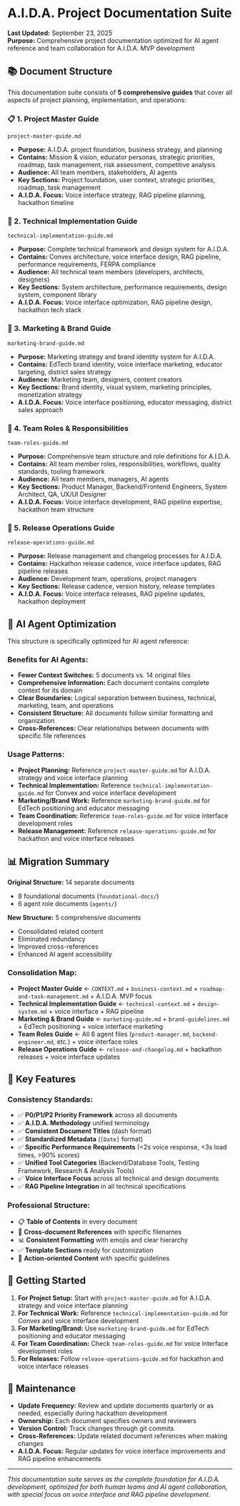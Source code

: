 # A.I.D.A. Project Documentation Suite

**Last Updated:** September 23, 2025  
**Purpose:** Comprehensive project documentation optimized for AI agent reference and team collaboration for A.I.D.A. MVP development

## 📚 Document Structure

This documentation suite consists of **5 comprehensive guides** that cover all aspects of project planning, implementation, and operations:

### **📋 1. Project Master Guide**
`project-master-guide.md`
- **Purpose:** A.I.D.A. project foundation, business strategy, and planning
- **Contains:** Mission & vision, educator personas, strategic priorities, roadmap, task management, risk assessment, competitive analysis
- **Audience:** All team members, stakeholders, AI agents
- **Key Sections:** Project foundation, user context, strategic priorities, roadmap, task management
- **A.I.D.A. Focus:** Voice interface strategy, RAG pipeline planning, hackathon timeline

### **🔧 2. Technical Implementation Guide** 
`technical-implementation-guide.md`
- **Purpose:** Complete technical framework and design system for A.I.D.A.
- **Contains:** Convex architecture, voice interface design, RAG pipeline, performance requirements, FERPA compliance
- **Audience:** All technical team members (developers, architects, designers)
- **Key Sections:** System architecture, performance requirements, design system, component library
- **A.I.D.A. Focus:** Voice interface optimization, RAG pipeline design, hackathon tech stack

### **🎯 3. Marketing & Brand Guide**
`marketing-brand-guide.md`
- **Purpose:** Marketing strategy and brand identity system for A.I.D.A.
- **Contains:** EdTech brand identity, voice interface marketing, educator targeting, district sales strategy
- **Audience:** Marketing team, designers, content creators
- **Key Sections:** Brand identity, visual system, marketing principles, monetization strategy
- **A.I.D.A. Focus:** Voice interface positioning, educator messaging, district sales approach

### **👥 4. Team Roles & Responsibilities**
`team-roles-guide.md`
- **Purpose:** Comprehensive team structure and role definitions for A.I.D.A.
- **Contains:** All team member roles, responsibilities, workflows, quality standards, tooling framework
- **Audience:** All team members, managers, AI agents
- **Key Sections:** Product Manager, Backend/Frontend Engineers, System Architect, QA, UX/UI Designer
- **A.I.D.A. Focus:** Voice interface development, RAG pipeline expertise, hackathon team structure

### **🚀 5. Release Operations Guide**
`release-operations-guide.md`
- **Purpose:** Release management and changelog processes for A.I.D.A.
- **Contains:** Hackathon release cadence, voice interface updates, RAG pipeline releases
- **Audience:** Development team, operations, project managers
- **Key Sections:** Release cadence, version history, release templates
- **A.I.D.A. Focus:** Voice interface releases, RAG pipeline updates, hackathon deployment

## 🤖 AI Agent Optimization

This structure is specifically optimized for AI agent reference:

### **Benefits for AI Agents:**
- **Fewer Context Switches:** 5 documents vs. 14 original files
- **Comprehensive Information:** Each document contains complete context for its domain
- **Clear Boundaries:** Logical separation between business, technical, marketing, team, and operations
- **Consistent Structure:** All documents follow similar formatting and organization
- **Cross-References:** Clear relationships between documents with specific file references

### **Usage Patterns:**
- **Project Planning:** Reference `project-master-guide.md` for A.I.D.A. strategy and voice interface planning
- **Technical Implementation:** Reference `technical-implementation-guide.md` for Convex and voice interface development
- **Marketing/Brand Work:** Reference `marketing-brand-guide.md` for EdTech positioning and educator messaging
- **Team Coordination:** Reference `team-roles-guide.md` for voice interface development roles
- **Release Management:** Reference `release-operations-guide.md` for hackathon and voice interface releases

## 📊 Migration Summary

**Original Structure:** 14 separate documents
- 8 foundational documents (`foundational-docs/`)
- 6 agent role documents (`agents/`)

**New Structure:** 5 comprehensive documents
- Consolidated related content
- Eliminated redundancy
- Improved cross-references
- Enhanced AI agent accessibility

### **Consolidation Map:**
- **Project Master Guide** ← `CONTEXT.md` + `business-context.md` + `roadmap-and-task-management.md` + A.I.D.A. MVP focus
- **Technical Implementation Guide** ← `technical-context.md` + `design-system.md` + voice interface + RAG pipeline
- **Marketing & Brand Guide** ← `marketing-guide.md` + `brand-guidelines.md` + EdTech positioning + voice interface marketing
- **Team Roles Guide** ← All 6 agent files (`product-manager.md`, `backend-engineer.md`, etc.) + voice interface roles
- **Release Operations Guide** ← `release-and-changelog.md` + hackathon releases + voice interface updates

## 🎯 Key Features

### **Consistency Standards:**
- ✅ **P0/P1/P2 Priority Framework** across all documents
- ✅ **A.I.D.A. Methodology** unified terminology
- ✅ **Consistent Document Titles** (dash format)
- ✅ **Standardized Metadata** (`[Date]` format)
- ✅ **Specific Performance Requirements** (<2s voice response, <3s load times, >90% scores)
- ✅ **Unified Tool Categories** (Backend/Database Tools, Testing Framework, Research & Analysis Tools)
- ✅ **Voice Interface Focus** across all technical and design documents
- ✅ **RAG Pipeline Integration** in all technical specifications

### **Professional Structure:**
- 📋 **Table of Contents** in every document
- 🔗 **Cross-document References** with specific filenames
- 📊 **Consistent Formatting** with emojis and clear hierarchy
- ✅ **Template Sections** ready for customization
- 🎯 **Action-oriented Content** with specific guidelines

## 🚀 Getting Started

1. **For Project Setup:** Start with `project-master-guide.md` for A.I.D.A. strategy and voice interface planning
2. **For Technical Work:** Reference `technical-implementation-guide.md` for Convex and voice interface development
3. **For Marketing/Brand:** Use `marketing-brand-guide.md` for EdTech positioning and educator messaging
4. **For Team Coordination:** Check `team-roles-guide.md` for voice interface development roles
5. **For Releases:** Follow `release-operations-guide.md` for hackathon and voice interface releases

## 📝 Maintenance

- **Update Frequency:** Review and update documents quarterly or as needed, especially during hackathon development
- **Ownership:** Each document specifies owners and reviewers
- **Version Control:** Track changes through git commits
- **Cross-References:** Update related document references when making changes
- **A.I.D.A. Focus:** Regular updates for voice interface improvements and RAG pipeline enhancements

---

*This documentation suite serves as the complete foundation for A.I.D.A. development, optimized for both human teams and AI agent collaboration, with special focus on voice interface and RAG pipeline development.*
